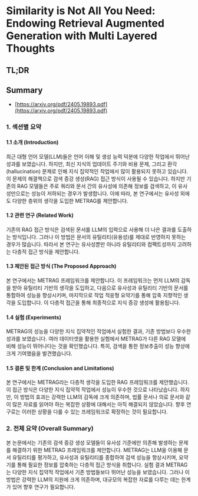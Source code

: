 # Similarity is Not All You Need: Endowing Retrieval Augmented Generation with Multi Layered Thoughts
## TL;DR
## Summary
- [https://arxiv.org/pdf/2405.19893.pdf](https://arxiv.org/pdf/2405.19893.pdf)

### 1. 섹션별 요약

#### 1.1 소개 (Introduction)
최근 대형 언어 모델(LLM)들은 언어 이해 및 생성 능력 덕분에 다양한 작업에서 뛰어난 성과를 보였습니다. 하지만, 최신 지식의 업데이트 주기와 비용 문제, 그리고 환각(hallucination) 문제로 인해 지식 집약적인 작업에서 많이 활용되지 못하고 있습니다. 이 문제의 해결책으로 검색 증강 생성(RAG) 접근 방식이 사용될 수 있습니다. 하지만 기존의 RAG 모델들은 주로 쿼리와 문서 간의 유사성에 의존해 정보를 검색하고, 이 유사성만으로는 성능이 저하되는 경우가 발생합니다. 이에 따라, 본 연구에서는 유사성 외에도 다양한 층위의 생각을 도입한 METRAG를 제안합니다.

#### 1.2 관련 연구 (Related Work)
기존의 RAG 접근 방식은 검색된 문서를 LLM의 입력으로 사용해 더 나은 결과를 도출하는 방식입니다. 그러나 이 방법은 문서의 유틸리티(유용성)를 제대로 반영하지 못하는 경우가 많습니다. 따라서 본 연구는 유사성뿐만 아니라 유틸리티와 컴팩트성까지 고려하는 다층적 접근 방식을 제안합니다.

#### 1.3 제안된 접근 방식 (The Proposed Approach)
본 연구에서는 METRAG 프레임워크를 제안합니다. 이 프레임워크는 먼저 LLM의 감독을 받아 유틸리티 기반의 생각을 도입하고, 다음으로 유사성과 유틸리티 기반의 문서를 통합하여 성능을 향상시키며, 마지막으로 작업 적응형 요약기를 통해 압축 지향적인 생각을 도입합니다. 이 다층적 접근을 통해 최종적으로 지식 증강 생성에 활용됩니다.

#### 1.4 실험 (Experiments)
METRAG의 성능을 다양한 지식 집약적인 작업에서 실험한 결과, 기존 방법보다 우수한 성과를 보였습니다. 여러 데이터셋을 활용한 실험에서 METRAG가 다른 RAG 모델에 비해 성능이 뛰어나다는 것을 확인했습니다. 특히, 검색을 통한 정보추출이 성능 향상에 크게 기여했음을 발견했습니다.

#### 1.5 결론 및 한계 (Conclusion and Limitations)
본 연구에서는 METRAG라는 다층적 생각을 도입한 RAG 프레임워크를 제안했습니다. 이 접근 방식은 다양한 지식 집약적 작업에서 성능이 우수한 것으로 나타났습니다. 하지만, 이 방법의 효과는 강력한 LLM의 감독에 크게 의존하며, 법률 문서나 의료 문서와 같이 많은 자료를 읽어야 하는 복잡한 상황에 대해서는 아직 해결되지 않았습니다. 향후 연구로는 이러한 상황을 다룰 수 있는 프레임워크로 확장하는 것이 필요합니다.

### 2. 전체 요약 (Overall Summary)
본 논문에서는 기존의 검색 증강 생성 모델들이 유사성 기준에만 의존해 발생하는 문제를 해결하기 위한 METRAG 프레임워크를 제안합니다. METRAG는 LLM을 이용해 문서 유틸리티를 평가하고, 유사성과 유틸리티를 종합하여 검색 성능을 향상시키며, 요약기를 통해 필요한 정보를 압축하는 다층적 접근 방식을 취합니다. 실험 결과 METRAG는 다양한 지식 집약적 작업에서 기존 방법들보다 뛰어난 성능을 보였습니다. 그러나 이 방법은 강력한 LLM의 지원에 크게 의존하며, 대규모의 복잡한 자료를 다루는 데는 한계가 있어 향후 연구가 필요합니다. 